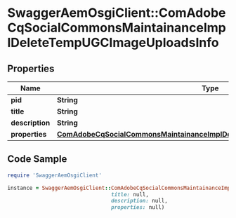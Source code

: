 # SwaggerAemOsgiClient::ComAdobeCqSocialCommonsMaintainanceImplDeleteTempUGCImageUploadsInfo

## Properties

Name | Type | Description | Notes
------------ | ------------- | ------------- | -------------
**pid** | **String** |  | [optional] 
**title** | **String** |  | [optional] 
**description** | **String** |  | [optional] 
**properties** | [**ComAdobeCqSocialCommonsMaintainanceImplDeleteTempUGCImageUploadsProperties**](ComAdobeCqSocialCommonsMaintainanceImplDeleteTempUGCImageUploadsProperties.md) |  | [optional] 

## Code Sample

```ruby
require 'SwaggerAemOsgiClient'

instance = SwaggerAemOsgiClient::ComAdobeCqSocialCommonsMaintainanceImplDeleteTempUGCImageUploadsInfo.new(pid: null,
                                 title: null,
                                 description: null,
                                 properties: null)
```


